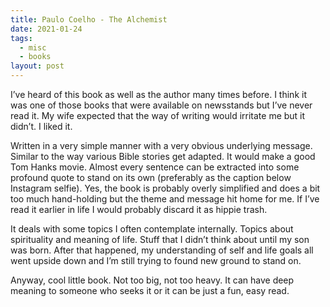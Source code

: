 ```yaml
---
title: Paulo Coelho - The Alchemist
date: 2021-01-24
tags:
  - misc
  - books
layout: post
---
```


I’ve heard of this book as well as the author many times before. I think it was one of those books that were available on newsstands but I’ve never read it. My wife expected that the way of writing would irritate me but it didn’t. I liked it.

Written in a very simple manner with a very obvious underlying message. Similar to the way various Bible stories get adapted. It would make a good Tom Hanks movie. Almost every sentence can be extracted into some profound quote to stand on its own (preferably as the caption below Instagram selfie). Yes, the book is probably overly simplified and does a bit too much hand-holding but the theme and message hit home for me. If I’ve read it earlier in life I would probably discard it as hippie trash.

It deals with some topics I often contemplate internally. Topics about spirituality and meaning of life. Stuff that I didn’t think about until my son was born. After that happened, my understanding of self and life goals all went upside down and I’m still trying to found new ground to stand on.

Anyway, cool little book. Not too big, not too heavy. It can have deep meaning to someone who seeks it or it can be just a fun, easy read.
